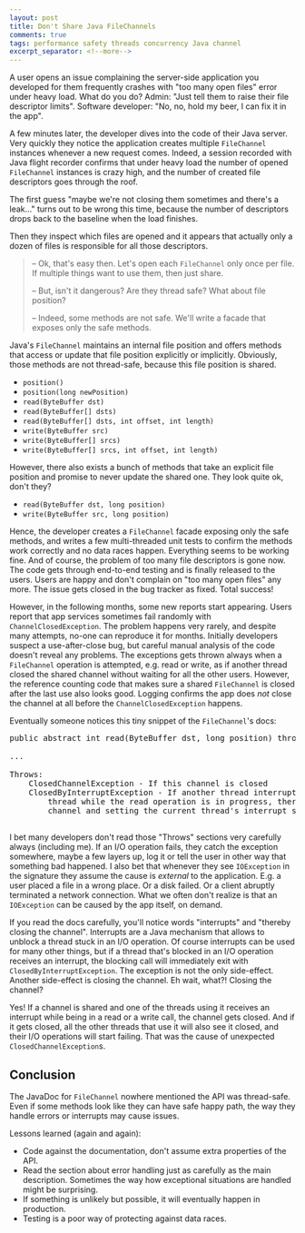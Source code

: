 ```yaml
---
layout: post
title: Don't Share Java FileChannels
comments: true
tags: performance safety threads concurrency Java channel
excerpt_separator: <!--more-->
---
```


A user opens an issue complaining the server-side
application you developed for them frequently crashes with "too many open files" error
under heavy load. What do you do?
Admin: "Just tell them to raise their file descriptor limits".
Software developer: "No, no, hold my beer, I can fix it in the app".

<!--more-->

A few minutes later, the developer dives into the code of their Java server.
Very quickly they notice the application creates multiple `FileChannel`
instances whenever a new request comes. Indeed, a session
recorded with Java flight recorder confirms that under heavy load the number
of opened `FileChannel` instances is crazy high, and the number of created
file descriptors goes through the roof.

The first guess "maybe we're not closing them sometimes and there's a leak..."
turns out to be wrong this time, because the number of descriptors
drops back to the baseline when the load finishes.

Then they inspect which files are opened and it appears that actually only a dozen of
files is responsible for all those descriptors.

> – Ok, that's easy then. Let's open each `FileChannel` only once per file. If multiple things
  want to use them, then just share.
>
> – But, isn't it dangerous? Are they thread safe? What about file position?
>
> – Indeed, some methods are not safe. We'll write a facade that exposes only the safe methods.

Java's `FileChannel` maintains an internal file position and offers methods
that access or update that file position explicitly or implicitly.
Obviously, those methods are not thread-safe, because this file position is shared.

- `position()`
- `position(long newPosition)`
- `read(ByteBuffer dst)`
- `read(ByteBuffer[] dsts)`
- `read(ByteBuffer[] dsts, int offset, int length)`
- `write(ByteBuffer src)`
- `write(ByteBuffer[] srcs)`
- `write(ByteBuffer[] srcs, int offset, int length)`

However, there also exists a bunch of methods that take an explicit file position and promise
to never update the shared one. They look quite ok, don't they?

- `read(ByteBuffer dst, long position)`
- `write(ByteBuffer src, long position)`

Hence, the developer creates a `FileChannel` facade exposing only the safe methods,
and writes a few multi-threaded unit tests to confirm the methods work correctly and no
data races happen. Everything seems to be working fine. And of course, the problem of
too many file descriptors is gone now. The code gets through end-to-end testing
and is finally released to the users. Users are happy and don't complain on "too many open files" any more. The issue gets closed in the bug tracker as fixed. Total success!

However, in the following months, some new reports start appearing.
Users report that app services sometimes fail randomly with `ChannelClosedException`.
The problem happens very rarely, and despite many attempts,
no-one can reproduce it for months. Initially developers suspect a
use-after-close bug, but careful manual analysis of the code doesn't reveal any problems.
The exceptions gets thrown always when a `FileChannel` operation is attempted, e.g. read or write,
as if another thread closed the shared channel without waiting for all the other users.
However, the reference counting code that makes sure a shared `FileChannel` is closed after the last
use also looks good. Logging confirms the app does *not* close the channel at all before the
`ChannelClosedException` happens.

Eventually someone notices this tiny snippet of the `FileChannel`'s docs:

<pre>
public abstract int read(ByteBuffer dst, long position) throws IOException

...

Throws:
    ClosedChannelException - If this channel is closed
    ClosedByInterruptException - If another thread interrupts the current
        thread while the read operation is in progress, thereby closing the
        channel and setting the current thread's interrupt status

</pre>

I bet many developers don't read those "Throws" sections very carefully always (including me).
If an I/O operation fails, they catch the exception somewhere, maybe a few layers up,
log it or tell the user in other way that something bad happened.
I also bet that whenever they see `IOException` in the signature
they assume the cause is *external* to the application. E.g. a user placed a file in a wrong place. Or a disk failed. Or a client abruptly terminated a network connection. What we often don't realize
is that an `IOException` can be caused by the app itself, on demand.

If you read the docs carefully, you'll notice words "interrupts" and "thereby closing the channel". Interrupts are a Java mechanism that allows to unblock a thread stuck in an I/O operation.
Of course interrupts can be used for many other things, but if a thread that's blocked in an I/O
operation receives an interrupt, the blocking call will immediately exit with `ClosedByInterruptException`. The exception is not the only side-effect.
Another side-effect is closing the channel. Eh wait, what?! Closing the channel?

Yes! If a channel is shared and one of the threads using it receives an interrupt while being
in a read or a write call, the channel gets closed. And if it gets closed, all the other threads
that use it will also see it closed, and their I/O operations will start failing. That was the
cause of unexpected `ClosedChannelException`s.

## Conclusion

The JavaDoc for `FileChannel` nowhere mentioned the API was thread-safe. Even if some methods
look like they can have safe happy path, the way they handle errors or interrupts may cause issues.

Lessons learned (again and again):
* Code against the documentation, don't assume extra properties of the API.
* Read the section about error handling just as carefully as the main description. Sometimes
  the way how exceptional situations are handled might be surprising.
* If something is unlikely but possible, it will eventually happen in production.
* Testing is a poor way of protecting against data races.















